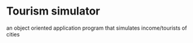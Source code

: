 # Tourism simulator
 an object oriented application program that simulates income/tourists of cities
